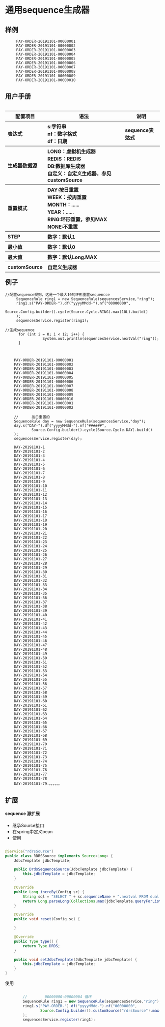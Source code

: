   #  通用sequence生成器

  ##  样例
        
      
         
         PAY-ORDER-20191101-00000001
         PAY-ORDER-20191101-00000002
         PAY-ORDER-20191101-00000003
         PAY-ORDER-20191101-00000004
         PAY-ORDER-20191101-00000005
         PAY-ORDER-20191101-00000006
         PAY-ORDER-20191101-00000007
         PAY-ORDER-20191101-00000008
         PAY-ORDER-20191101-00000009
         PAY-ORDER-20191101-00000010
         
        


 
    
    
  ##  用户手册
<table align="left" >
    <tr>
        <th>配置项目</th>
        <th >语法</th>
        <th>说明</th>
    </tr>
    <tr align="left">
        <th>表达式</th>
        <th>  s:字符串<br/>nf：数字格式<br/>df：日期</th>
        <th>sequence表达式</th>
    </tr>
    <tr align="left">
        <th>生成器数据源</th>
        <th>LONG：虚拟机生成器<br/>REDIS：REDIS<br/>DB:数据库生成器<br/>自定义：自定义生成器，参见customSource<br/></th>
        <th></th>
    </tr>
    <tr  align="left">
        <th>重置模式</th>
        <th>DAY:按日重置<br/>WEEK：按周重置<br/>MONTH：......<br/>YEAR：......<br/>RING:环形重置，参见MAX<br/>NONE:不重置</th>
        <th></th>
    </tr >
    <tr  align="left">
        <th>STEP</th>
        <th>数字：默认1</th>
        <th></th>
    </tr>
    <tr  align="left">
        <th>最小值</th>
        <th>数字：默认0</th>
        <th></th>
    </tr>
    <tr  align="left">
        <th>最大值</th>
        <th>数字：默认Long.MAX</th>
        <th></th>
    </tr>
    <tr  align="left">
        <th>customSource</th>
        <th>自定义生成器</th>
        <th></th>
    </tr>
</table>


  ##  例子

    //配置sequence规则，这是一个最大10的环形重置sequencce
         SequenceRule ring1 = new SequenceRule(sequencesService,"ring");
         ring1.s("PAY-ORDER-").df("yyyyMMdd-").nf("00000000",
                 Source.Config.builder().cycle(Source.Cycle.RING).max(10L).build()
         );
         sequencesService.register(ring1);
         
    //生成sequence    
          for (int i = 0; i < 12; i++) {
                     System.out.println(sequencesService.nextVal("ring"));
          }
                 
                 
        
        PAY-ORDER-20191101-00000001
        PAY-ORDER-20191101-00000002
        PAY-ORDER-20191101-00000003
        PAY-ORDER-20191101-00000004
        PAY-ORDER-20191101-00000005
        PAY-ORDER-20191101-00000006
        PAY-ORDER-20191101-00000007
        PAY-ORDER-20191101-00000008
        PAY-ORDER-20191101-00000009
        PAY-ORDER-20191101-00000010
        PAY-ORDER-20191101-00000001
        PAY-ORDER-20191101-00000002
        
        //      按日重置的
        SequenceRule day = new SequenceRule(sequencesService,"day");
        day.s("DAY-").df("yyyyMMdd-").nf("######",
                Source.Config.builder().cycle(Source.Cycle.DAY).build()
        );
        sequencesService.register(day);
        
        DAY-20191101-1
        DAY-20191101-2
        DAY-20191101-3
        DAY-20191101-4
        DAY-20191101-5
        DAY-20191101-6
        DAY-20191101-7
        DAY-20191101-8
        DAY-20191101-9
        DAY-20191101-10
        DAY-20191101-11
        DAY-20191101-12
        DAY-20191101-13
        DAY-20191101-14
        DAY-20191101-15
        DAY-20191101-16
        DAY-20191101-17
        DAY-20191101-18
        DAY-20191101-19
        DAY-20191101-20
        DAY-20191101-21
        DAY-20191101-22
        DAY-20191101-23
        DAY-20191101-24
        DAY-20191101-25
        DAY-20191101-26
        DAY-20191101-27
        DAY-20191101-28
        DAY-20191101-29
        DAY-20191101-30
        DAY-20191101-31
        DAY-20191101-32
        DAY-20191101-33
        DAY-20191101-34
        DAY-20191101-35
        DAY-20191101-36
        DAY-20191101-37
        DAY-20191101-38
        DAY-20191101-39
        DAY-20191101-40
        DAY-20191101-41
        DAY-20191101-42
        DAY-20191101-43
        DAY-20191101-44
        DAY-20191101-45
        DAY-20191101-46
        DAY-20191101-47
        DAY-20191101-48
        DAY-20191101-49
        DAY-20191101-50
        DAY-20191101-51
        DAY-20191101-52
        DAY-20191101-53
        DAY-20191101-54
        DAY-20191101-55
        DAY-20191101-56
        DAY-20191101-57
        DAY-20191101-58
        DAY-20191101-59
        DAY-20191101-60
        DAY-20191101-61
        DAY-20191101-62
        DAY-20191101-63
        DAY-20191101-64
        DAY-20191101-65
        DAY-20191101-66
        DAY-20191101-67
        DAY-20191101-68
        DAY-20191101-69
        DAY-20191101-70
        DAY-20191101-71
        DAY-20191101-72
        DAY-20191101-73
        DAY-20191101-74
        DAY-20191101-75
        DAY-20191101-76
        DAY-20191101-77
        DAY-20191101-78
        DAY-20191101-79.。。。。。。




  ##  扩展
  ####  sequence  源扩展
 - 继承Source接口
 - 在spring中定义bean
 - 使用

```java

@Service("rdrsSource")
public class RDRSSource implements Source<Long> {
	JdbcTemplate jdbcTemplate;

	public DrdsSequenceSource(JdbcTemplate jdbcTemplate) {
		this.jdbcTemplate = jdbcTemplate;
	}

	@Override
	public Long increBy(Config sc) {
		String sql = "SELECT " + sc.sequenceName + ".nextval FROM dual WHERE count = ? ";
		return Long.parseLong(Collections.max(jdbcTemplate.queryForList(sql, new Object[] { sc.step }, String.class)));
	}

	@Override
	public void reset(Config sc) {

	}

	@Override
	public Type type() {
		return Type.DRDS;
	}

	public void setJdbcTemplate(JdbcTemplate jdbcTemplate) {
		this.jdbcTemplate = jdbcTemplate;
	}
} 

```
使用

```java

        //        00000000-00000004 循环
        SequenceRule ring1 = new SequenceRule(sequencesService,"ring");
        ring1.s("PAY-ORDER-").df("yyyyMMdd-").nf("00000000",
                Source.Config.builder().customSource("rdrsSource").max(10L).build()
        );
        sequencesService.register(ring1);

```
 